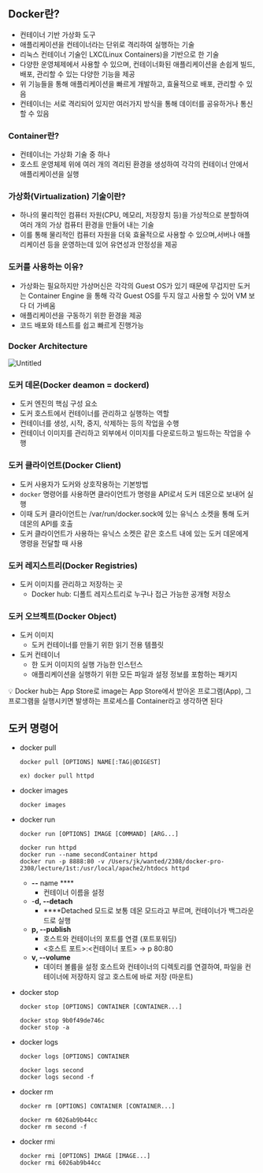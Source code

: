 ## Docker란?

- 컨테이너 기반 가상화 도구
- 애플리케이션을 컨테이너라는 단위로 격리하여 실행하는 기술
- 리눅스 컨테이너 기술인 LXC(Linux Containers)을 기반으로 한 기술
- 다양한 운영체제에서 사용할 수 있으며, 컨테이너화된 애플리케이션을 손쉽게 빌드, 배포, 관리할 수 있는 다양한 기능을 제공
- 위 기능들을 통해 애플리케이션을 빠르게 개발하고, 효율적으로 배포, 관리할 수 있음
- 컨테이너는 서로 격리되어 있지만 여러가지 방식을 통해 데이터를 공유하거나 통신 할 수 있음

### Container란?

- 컨테이너는 가상화 기술 중 하나
- 호스트 운영체제 위에 여러 개의 격리된 환경을 생성하여 각각의 컨테이너 안에서 애플리케이션을 실행

### 가상화(Virtualization) 기술이란?

- 하나의 물리적인 컴퓨터 자원(CPU, 메모리, 저장장치 등)을 가상적으로 분할하여 여러 개의 가상 컴퓨터 환경을 만들어 내는 기술
- 이를 통해 물리적인 컴퓨터 자원을 더욱 효율적으로 사용할 수 있으며,서버나 애플리케이션 등을 운영하는데 있어 유연성과 안정성을 제공

### 도커를 사용하는 이유?

- 가상화는 필요하지만 가상머신은 각각의 Guest OS가 있기 때문에 무겁지만 도커는 Container Engine 을 통해 각각 Guest OS를 두지 않고 사용할 수 있어 VM 보다 더 가벼움
- 애플리케이션을 구동하기 위한 환경을 제공
- 코드 배포와 테스트를 쉽고 빠르게 진행가능

### Docker Architecture

![Untitled](https://github.com/juhwan-Ki/TIL/assets/87765888/79c163ab-100b-4caf-a7e5-37cb3c2d19fb)


### 도커 데몬(Docker deamon = dockerd)

- 도커 엔진의 핵심 구성 요소
- 도커 호스트에서 컨테이너를 관리하고 실행하는 역할
- 컨테이너를 생성, 시작, 중지, 삭제하는 등의 작업을 수행
- 컨테이너 이미지를 관리하고 외부에서 이미지를 다운로드하고 빌드하는 작업을 수행

### 도커 클라이언트(Docker Client)

- 도커 사용자가 도커와 상호작용하는 기본방법
- `docker` 명령어를 사용하면  클라이언트가 명령을 API로서 도커 데몬으로 보내어 실행
- 이때 도커 클라이언트는 /var/run/docker.sock에 있는 유닉스 소켓을 통해 도커 데몬의 API를 호출
- 도커 클라이언트가 사용하는 유닉스 소켓은 같은 호스트 내에 있는 도커 데몬에게 명령을 전달할 때 사용

### 도커 레지스트리(Docker Registries)

- 도커 이미지를 관리하고 저장하는 곳
    - Docker hub: 디폴트 레지스트리로 누구나 접근 가능한 공개형 저장소

### 도커 오브젝트(Docker Object)

- 도커 이미지
    - 도커 컨테이너를 만들기 위한 읽기 전용 템플릿
- 도커 컨테이너
    - 한 도커 이미지의 실행 가능한 인스턴스
    - 애플리케이션을 실행하기 위한 모든 파일과 설정 정보를 포함하는 패키지

<aside>
💡 Docker hub는 App Store로 image는 App Store에서 받아온 프로그램(App), 그 프로그램을 실행시키면 발생하는 프로세스를 Container라고 생각하면 된다

</aside>

## 도커 명령어

- docker pull
    
    ```docker
    docker pull [OPTIONS] NAME[:TAG|@DIGEST] 
    
    ex) docker pull httpd
    ```
    
- docker images
    
    ```docker
    docker images
    ```
    
- docker run
    
    ```docker
    docker run [OPTIONS] IMAGE [COMMAND] [ARG...]
    
    docker run httpd
    docker run --name secondContainer httpd
    docker run -p 8888:80 -v /Users/jk/wanted/2308/docker-pro-2308/lecture/1st:/usr/local/apache2/htdocs httpd
    ```
    
    - **--** name ****
        - 컨테이너 이름을 설정
    - -**d, --detach**
        - ****Detached 모드로 보통 데몬 모드라고 부르며, 컨테이너가 백그라운드로 실행
    - **p, --publish**
        - 호스트와 컨테이너의 포트를 연결 (포트포워딩)
        - <호스트 포트>:<컨테이너 포트> → p 80:80
    - **v, --volume**
        - 데이터 볼륨을 설정 호스트와 컨테이너의 디렉토리를 연결하여, 파일을 컨테이너에 저장하지 않고 호스트에 바로 저장 (마운트)
- docker stop
    
    ```docker
    docker stop [OPTIONS] CONTAINER [CONTAINER...]
    
    docker stop 9b0f49de746c
    docker stop -a
    ```
    
- docker logs
    
    ```docker
    docker logs [OPTIONS] CONTAINER
    
    docker logs second
    docker logs second -f
    ```
    
- docker rm
    
    ```docker
    docker rm [OPTIONS] CONTAINER [CONTAINER...]
    
    docker rm 6026ab9b44cc
    docker rm second -f
    ```
    
- docker rmi
    
    ```docker
    docker rmi [OPTIONS] IMAGE [IMAGE...]
    docker rmi 6026ab9b44cc
    ```
